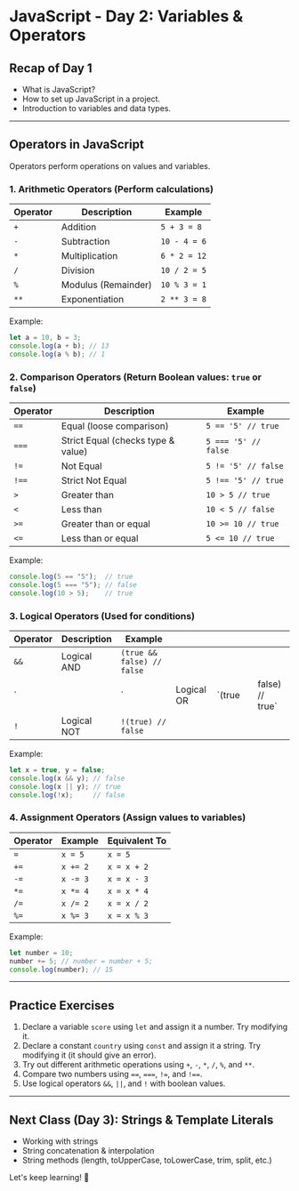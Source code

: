 # **JavaScript - Day 2: Variables & Operators**

## **Recap of Day 1**

- What is JavaScript?
- How to set up JavaScript in a project.
- Introduction to variables and data types.

---

## **Operators in JavaScript**

Operators perform operations on values and variables.

### **1. Arithmetic Operators** (Perform calculations)

| Operator | Description         | Example      |
| -------- | ------------------- | ------------ |
| `+`      | Addition            | `5 + 3 = 8`  |
| `-`      | Subtraction         | `10 - 4 = 6` |
| `*`      | Multiplication      | `6 * 2 = 12` |
| `/`      | Division            | `10 / 2 = 5` |
| `%`      | Modulus (Remainder) | `10 % 3 = 1` |
| `**`     | Exponentiation      | `2 ** 3 = 8` |

Example:

```js
let a = 10, b = 3;
console.log(a + b); // 13
console.log(a % b); // 1
```

### **2. Comparison Operators** (Return Boolean values: `true` or `false`)

| Operator | Description                        | Example              |
| -------- | ---------------------------------- | -------------------- |
| `==`     | Equal (loose comparison)           | `5 == '5' // true`   |
| `===`    | Strict Equal (checks type & value) | `5 === '5' // false` |
| `!=`     | Not Equal                          | `5 != '5' // false`  |
| `!==`    | Strict Not Equal                   | `5 !== '5' // true`  |
| `>`      | Greater than                       | `10 > 5 // true`     |
| `<`      | Less than                          | `10 < 5 // false`    |
| `>=`     | Greater than or equal              | `10 >= 10 // true`   |
| `<=`     | Less than or equal                 | `5 <= 10 // true`    |

Example:

```js
console.log(5 == "5");  // true
console.log(5 === "5"); // false
console.log(10 > 5);    // true
```

### **3. Logical Operators** (Used for conditions)

| Operator | Description | Example                    |            |         |   |                  |
| -------- | ----------- | -------------------------- | ---------- | ------- | - | ---------------- |
| `&&`     | Logical AND | `(true && false) // false` |            |         |   |                  |
| \`       |             | \`                         | Logical OR | \`(true |   | false) // true\` |
| `!`      | Logical NOT | `!(true) // false`         |            |         |   |                  |

Example:

```js
let x = true, y = false;
console.log(x && y); // false
console.log(x || y); // true
console.log(!x);     // false
```

### **4. Assignment Operators** (Assign values to variables)

| Operator | Example  | Equivalent To |
| -------- | -------- | ------------- |
| `=`      | `x = 5`  | `x = 5`       |
| `+=`     | `x += 2` | `x = x + 2`   |
| `-=`     | `x -= 3` | `x = x - 3`   |
| `*=`     | `x *= 4` | `x = x * 4`   |
| `/=`     | `x /= 2` | `x = x / 2`   |
| `%=`     | `x %= 3` | `x = x % 3`   |

Example:

```js
let number = 10;
number += 5; // number = number + 5;
console.log(number); // 15
```

---

## **Practice Exercises**

1. Declare a variable `score` using `let` and assign it a number. Try modifying it.
2. Declare a constant `country` using `const` and assign it a string. Try modifying it (it should give an error).
3. Try out different arithmetic operations using `+`, `-`, `*`, `/`, `%`, and `**`.
4. Compare two numbers using `==`, `===`, `!=`, and `!==`.
5. Use logical operators `&&`, `||`, and `!` with boolean values.

---

## **Next Class (Day 3): Strings & Template Literals**

- Working with strings
- String concatenation & interpolation
- String methods (length, toUpperCase, toLowerCase, trim, split, etc.)

Let's keep learning! 🚀

